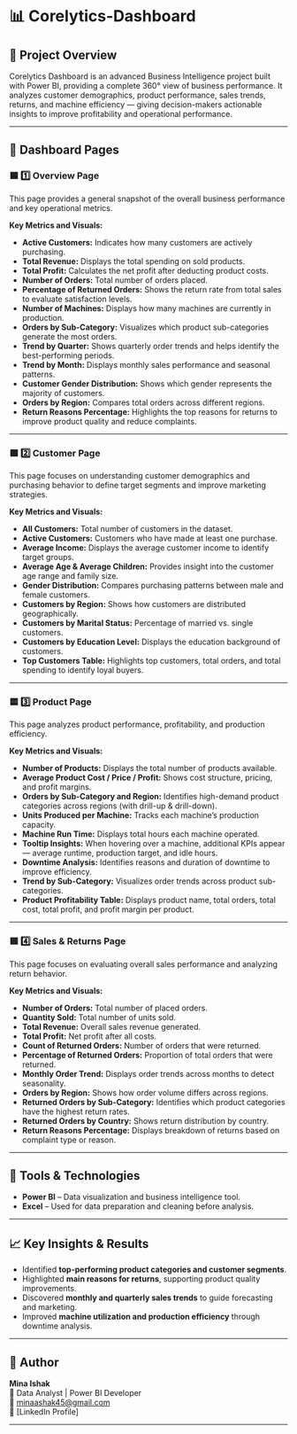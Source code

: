 # 📊 Corelytics-Dashboard

## 🧩 Project Overview
Corelytics Dashboard is an advanced Business Intelligence project built with Power BI, providing a complete 360° view of business performance.
It analyzes customer demographics, product performance, sales trends, returns, and machine efficiency — giving decision-makers actionable insights to improve profitability and operational performance.  

---

## 📑 Dashboard Pages  

### 🟦 1️⃣ Overview Page  
This page provides a general snapshot of the overall business performance and key operational metrics.  

**Key Metrics and Visuals:**  
- **Active Customers:** Indicates how many customers are actively purchasing.  
- **Total Revenue:** Displays the total spending on sold products.  
- **Total Profit:** Calculates the net profit after deducting product costs.  
- **Number of Orders:** Total number of orders placed.  
- **Percentage of Returned Orders:** Shows the return rate from total sales to evaluate satisfaction levels.  
- **Number of Machines:** Displays how many machines are currently in production.  
- **Orders by Sub-Category:** Visualizes which product sub-categories generate the most orders.  
- **Trend by Quarter:** Shows quarterly order trends and helps identify the best-performing periods.  
- **Trend by Month:** Displays monthly sales performance and seasonal patterns.  
- **Customer Gender Distribution:** Shows which gender represents the majority of customers.  
- **Orders by Region:** Compares total orders across different regions.  
- **Return Reasons Percentage:** Highlights the top reasons for returns to improve product quality and reduce complaints.  

---

### 🟩 2️⃣ Customer Page  
This page focuses on understanding customer demographics and purchasing behavior to define target segments and improve marketing strategies.  

**Key Metrics and Visuals:**  
- **All Customers:** Total number of customers in the dataset.  
- **Active Customers:** Customers who have made at least one purchase.  
- **Average Income:** Displays the average customer income to identify target groups.  
- **Average Age & Average Children:** Provides insight into the customer age range and family size.  
- **Gender Distribution:** Compares purchasing patterns between male and female customers.  
- **Customers by Region:** Shows how customers are distributed geographically.  
- **Customers by Marital Status:** Percentage of married vs. single customers.  
- **Customers by Education Level:** Displays the education background of customers.  
- **Top Customers Table:** Highlights top customers, total orders, and total spending to identify loyal buyers.  

---

### 🟨 3️⃣ Product Page  
This page analyzes product performance, profitability, and production efficiency.  

**Key Metrics and Visuals:**  
- **Number of Products:** Displays the total number of products available.  
- **Average Product Cost / Price / Profit:** Shows cost structure, pricing, and profit margins.  
- **Orders by Sub-Category and Region:** Identifies high-demand product categories across regions (with drill-up & drill-down).  
- **Units Produced per Machine:** Tracks each machine’s production capacity.  
- **Machine Run Time:** Displays total hours each machine operated.  
- **Tooltip Insights:** When hovering over a machine, additional KPIs appear — average runtime, production target, and idle hours.  
- **Downtime Analysis:** Identifies reasons and duration of downtime to improve efficiency.  
- **Trend by Sub-Category:** Visualizes order trends across product sub-categories.  
- **Product Profitability Table:** Displays product name, total orders, total cost, total profit, and profit margin per product.  

---

### 🟥 4️⃣ Sales & Returns Page  
This page focuses on evaluating overall sales performance and analyzing return behavior.  

**Key Metrics and Visuals:**  
- **Number of Orders:** Total number of placed orders.  
- **Quantity Sold:** Total number of units sold.  
- **Total Revenue:** Overall sales revenue generated.  
- **Total Profit:** Net profit after all costs.  
- **Count of Returned Orders:** Number of orders that were returned.  
- **Percentage of Returned Orders:** Proportion of total orders that were returned.  
- **Monthly Order Trend:** Displays order trends across months to detect seasonality.  
- **Orders by Region:** Shows how order volume differs across regions.  
- **Returned Orders by Sub-Category:** Identifies which product categories have the highest return rates.  
- **Returned Orders by Country:** Shows return distribution by country.  
- **Return Reasons Percentage:** Displays breakdown of returns based on complaint type or reason.  

---

## 🧰 Tools & Technologies  
- **Power BI** – Data visualization and business intelligence tool.  
- **Excel** – Used for data preparation and cleaning before analysis.  

---

## 📈 Key Insights & Results  
- Identified **top-performing product categories and customer segments**.  
- Highlighted **main reasons for returns**, supporting product quality improvements.  
- Discovered **monthly and quarterly sales trends** to guide forecasting and marketing.  
- Improved **machine utilization and production efficiency** through downtime analysis.  

---

## 🚀 Author  
**Mina Ishak**  
💼 Data Analyst | Power BI Developer  
📧 [minaashak45@gmail.com](mailto:minaashak45@gmail.com)  
🔗 [LinkedIn Profile]  

---
